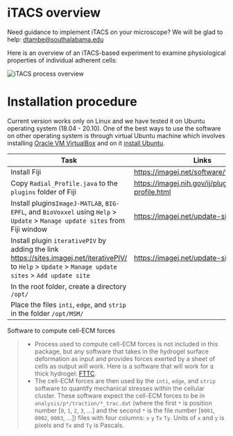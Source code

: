 # iTACS overview

Need guidance to implement iTACS on your microscope? We will be glad to help: dtambe@southalabama.edu

Here is an overview of an iTACS-based experiment to examine physiological properties of individual adherent cells:

![iTACS process overview](https://user-images.githubusercontent.com/46034811/140856380-4b7b8a27-f6df-4979-9949-197b3c4e3777.png)

# Installation procedure

Current version works only on Linux and we have tested it on Ubuntu operating system (18.04 - 20.10). One of the best ways to use the software on other operating system is through virtual Ubuntu machine which involves installing [Oracle VM VirtualBox](https://www.virtualbox.org/) and on it [install Ubuntu](https://brb.nci.nih.gov/seqtools/installUbuntu.html).

| Task                                                         | Links                                                 |
| ------------------------------------------------------------ | ----------------------------------------------------- |
| Install Fiji                                                 | https://imagej.net/software/fiji/downloads            |
| Copy `Radial_Profile.java` to the `plugins` folder of Fiji   | https://imagej.nih.gov/ij/plugins/radial-profile.html |
| Install plugins`ImageJ-MATLAB`, `BIG-EPFL`, and `BioVoxxel` using `Help` > `Update` > `Manage update sites` from Fiji window | https://imagej.net/update-sites/setup                 |
| Install plugin `iterativePIV` by adding the link https://sites.imagej.net/iterativePIV/ to `Help` > `Update` > `Manage update sites` > `Add update site` | https://imagej.net/update-sites/setup                 |
| In the root folder, create a directory `/opt/`               |                                                       |
| Place the files `inti`, `edge`, and `strip` in the folder `/opt/MSM/` |                                                       |

Software to compute cell-ECM forces

> * Process used to compute cell-ECM forces is not included in this package, but any software that takes in the hydrogel surface deformation as input and provides forces exerted by a sheet of cells as output will work. Here is a software that will work for a thick hydrogel: [FTTC](https://sites.google.com/site/qingzongtseng/tfm).
> * The cell-ECM forces are then used by the `inti`, `edge`, and `strip` software to quantify mechanical stresses within the cellular cluster. These software expect the cell-ECM forces to be in `analysis/p*/traction/*_trac.dat` (where the first `*` is position number [`0`, `1`, `2`, `3`, ...] and the second `*` is the file number [`0001`, `0002`, `0003`, ...]) files with four columns: `x`   `y`  `Tx`  `Ty`. Units of `x` and `y` is pixels and `Tx` and `Ty` is Pascals.

